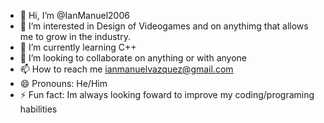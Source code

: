 - 👋 Hi, I’m @IanManuel2006
- 👀 I’m interested in Design of Videogames and on anythimg that allows me to grow in the industry. 
- 🌱 I’m currently learning C++
- 💞️ I’m looking to collaborate on anything or with anyone
- 📫 How to reach me ianmanuelvazquez@gmail.com
- 😄 Pronouns: He/Him
- ⚡ Fun fact: Im always looking foward to improve my coding/programing habilities 

<!---
IanManuel2006/IanManuel2006 is a ✨ special ✨ repository because its `README.md` (this file) appears on your GitHub profile.
You can click the Preview link to take a look at your changes.
--->
